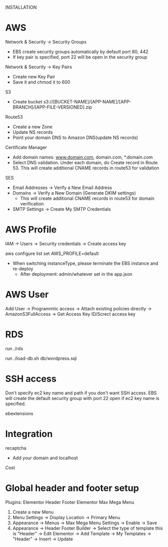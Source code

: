 INSTALLATION

AWS
======

Network & Security -> Security Groups
  * EBS create security groups automatically by default port 80, 442
  * If key pair is specified, port 22 will be open in the security group

Network & Security -> Key Pairs
  * Create new Key Pair
  * Save it and chmod it to 600

S3
  * Create bucket
  s3://[BUCKET-NAME]/[APP-NAME]/[APP-BRANCH]/[APP-FILE-VERSIONED].zip

Route53
  * Create a new Zone
  * Update NS records
  * Point your domain DNS to Amazon DNS(update NS records)

Certificate Manager
  * Add domain names: www.domain.com, domain.com, *.domain.com
   * Select DNS validation. Under each domain, do Create record in Route 53.
    This will create additional CNAME records in route53 for validation

SES
  * Email Addresses -> Verify a New Email Address
  * Domains -> Verify a New Domain (Generate DKIM settings)
    * This will create additional CNAME records in route53 for domain verification
  * SMTP Settings -> Create My SMTP Credentials


AWS Profile
===========
IAM -> Users -> Security credentials -> Create access key

aws configure list
set AWS_PROFILE=default

* When switching instanceType, please terminate the EBS instance and re-deploy
  * After deployment:
    admin/whatever set in the app.json

AWS User
==========
Add User -> Programmtic access -> Attach existing policies directly -> AmazonS3FullAccess -> Get Access Key ID/Screct access key


RDS
===
run ./rds

run ./load-db.sh db/wordpress.sql

SSH access
=========
Don't specify ec2 key name and path if you don't want SSH access. EBS will create the default
security group with port 22 open if ec2 key name is specified.

ebextensions

Integration
==========
recaptcha
 * Add your domain and localhost

Cost


Global header and footer setup
============================
Plugins:
Elementor 
Header Footer Elementor
Max Mega Menu

1. Create a new Menu
2. Menu Settings -> Display Location -> Primary Menu
3. Appearance -> Menus -> Max Mega Menu Settings -> Enable -> Save
5. Appearance -> Header Footer Builder -> Select the type of template this is "Header"
-> Edit Elementor -> Add Template -> My Templates -> "Header" -> Insert -> Update
